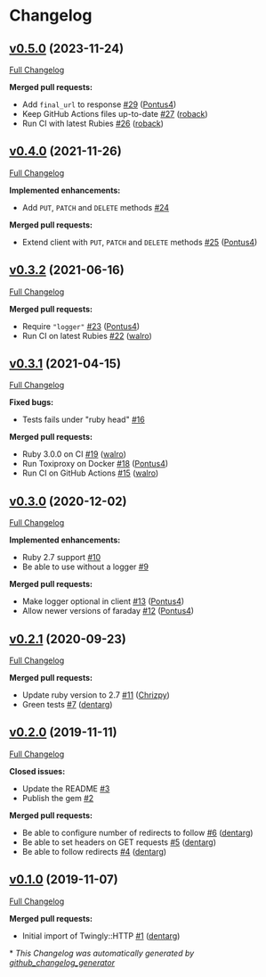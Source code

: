 # Changelog

## [v0.5.0](https://github.com/twingly/twingly-http/tree/v0.5.0) (2023-11-24)

[Full Changelog](https://github.com/twingly/twingly-http/compare/v0.4.0...v0.5.0)

**Merged pull requests:**

- Add `final_url` to response [\#29](https://github.com/twingly/twingly-http/pull/29) ([Pontus4](https://github.com/Pontus4))
- Keep GitHub Actions files up-to-date [\#27](https://github.com/twingly/twingly-http/pull/27) ([roback](https://github.com/roback))
- Run CI with latest Rubies [\#26](https://github.com/twingly/twingly-http/pull/26) ([roback](https://github.com/roback))

## [v0.4.0](https://github.com/twingly/twingly-http/tree/v0.4.0) (2021-11-26)

[Full Changelog](https://github.com/twingly/twingly-http/compare/v0.3.2...v0.4.0)

**Implemented enhancements:**

- Add `PUT`, `PATCH` and `DELETE` methods [\#24](https://github.com/twingly/twingly-http/issues/24)

**Merged pull requests:**

- Extend client with `PUT`, `PATCH` and `DELETE` methods [\#25](https://github.com/twingly/twingly-http/pull/25) ([Pontus4](https://github.com/Pontus4))

## [v0.3.2](https://github.com/twingly/twingly-http/tree/v0.3.2) (2021-06-16)

[Full Changelog](https://github.com/twingly/twingly-http/compare/v0.3.1...v0.3.2)

**Merged pull requests:**

- Require `"logger"` [\#23](https://github.com/twingly/twingly-http/pull/23) ([Pontus4](https://github.com/Pontus4))
- Run CI on latest Rubies [\#22](https://github.com/twingly/twingly-http/pull/22) ([walro](https://github.com/walro))

## [v0.3.1](https://github.com/twingly/twingly-http/tree/v0.3.1) (2021-04-15)

[Full Changelog](https://github.com/twingly/twingly-http/compare/v0.3.0...v0.3.1)

**Fixed bugs:**

- Tests fails under "ruby head" [\#16](https://github.com/twingly/twingly-http/issues/16)

**Merged pull requests:**

- Ruby 3.0.0 on CI [\#19](https://github.com/twingly/twingly-http/pull/19) ([walro](https://github.com/walro))
- Run Toxiproxy on Docker [\#18](https://github.com/twingly/twingly-http/pull/18) ([Pontus4](https://github.com/Pontus4))
- Run CI on GitHub Actions [\#15](https://github.com/twingly/twingly-http/pull/15) ([walro](https://github.com/walro))

## [v0.3.0](https://github.com/twingly/twingly-http/tree/v0.3.0) (2020-12-02)

[Full Changelog](https://github.com/twingly/twingly-http/compare/v0.2.1...v0.3.0)

**Implemented enhancements:**

- Ruby 2.7 support [\#10](https://github.com/twingly/twingly-http/issues/10)
- Be able to use without a logger [\#9](https://github.com/twingly/twingly-http/issues/9)

**Merged pull requests:**

- Make logger optional in client [\#13](https://github.com/twingly/twingly-http/pull/13) ([Pontus4](https://github.com/Pontus4))
- Allow newer versions of faraday [\#12](https://github.com/twingly/twingly-http/pull/12) ([Pontus4](https://github.com/Pontus4))

## [v0.2.1](https://github.com/twingly/twingly-http/tree/v0.2.1) (2020-09-23)

[Full Changelog](https://github.com/twingly/twingly-http/compare/v0.2.0...v0.2.1)

**Merged pull requests:**

- Update ruby version to 2.7 [\#11](https://github.com/twingly/twingly-http/pull/11) ([Chrizpy](https://github.com/Chrizpy))
- Green tests [\#7](https://github.com/twingly/twingly-http/pull/7) ([dentarg](https://github.com/dentarg))

## [v0.2.0](https://github.com/twingly/twingly-http/tree/v0.2.0) (2019-11-11)

[Full Changelog](https://github.com/twingly/twingly-http/compare/v0.1.0...v0.2.0)

**Closed issues:**

- Update the README [\#3](https://github.com/twingly/twingly-http/issues/3)
- Publish the gem [\#2](https://github.com/twingly/twingly-http/issues/2)

**Merged pull requests:**

- Be able to configure number of redirects to follow [\#6](https://github.com/twingly/twingly-http/pull/6) ([dentarg](https://github.com/dentarg))
- Be able to set headers on GET requests [\#5](https://github.com/twingly/twingly-http/pull/5) ([dentarg](https://github.com/dentarg))
- Be able to follow redirects [\#4](https://github.com/twingly/twingly-http/pull/4) ([dentarg](https://github.com/dentarg))

## [v0.1.0](https://github.com/twingly/twingly-http/tree/v0.1.0) (2019-11-07)

[Full Changelog](https://github.com/twingly/twingly-http/compare/299c53eb49768a081b65c159c1c3bf7127ec4e95...v0.1.0)

**Merged pull requests:**

- Initial import of Twingly::HTTP [\#1](https://github.com/twingly/twingly-http/pull/1) ([dentarg](https://github.com/dentarg))



\* *This Changelog was automatically generated by [github_changelog_generator](https://github.com/github-changelog-generator/github-changelog-generator)*
